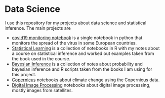 Data Science  
===========
I use this repository for my projects about data science and statistical inference. The main projects are

 - [covid19 monitoring notebook](python/covid19/covid19-monitoring-notebook.ipynb) is a single notebook in python that monitors the spread of the 
    virus in some European countries. 
 - [Statistical Learning](r/stat_learning/chapter1.ipynb) is a collection of notebooks in R with my notes about a course on 
statistical inference and worked out examples taken from the book used in the course. 
 - [Bayesian Inference](r/rethinking/probability.ipynb) is a collection 
of notes about probability and bayesian inference and R scripts taken 
from the books I am using for this project.  
- [Copernicus](python/copernicus/copernicus_services.ipynb) notebooks about climate change using the Copernicus 
data.
- [Digital Image Processing](python/imaging/digital_image_processing.ipynb) notebooks about digital image processing, mostly images from satellites.
  

